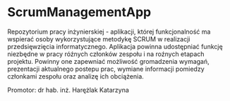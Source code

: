 # ScrumManagementApp

Repozytorium pracy inżynierskiej - aplikacji, której funkcjonalność ma wspierać osoby
wykorzystujące metodykę SCRUM w realizacji przedsięwzięcia informatycznego. Aplikacja powinna
udostępniać funkcję niezbędne w pracy róźnych członków zespołu i na roźnych etapach projektu. Powinny
one zapewniać możliwość gromadzenia wymagań, prezentacji aktualnego postepu prac, wymiane
informacji pomiedzy członkami zespołu oraz analizę ich obciążenia.

Promotor: dr hab. inż. Harężlak Katarzyna
